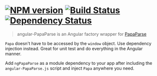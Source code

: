 #  [![NPM version][npm-image]][npm-url] [![Build Status][travis-image]][travis-url] [![Dependency Status][daviddm-image]][daviddm-url]

> angular-PapaParse is an Angular factory wrapper for [PapaParse](https://github.com/mholt/PapaParse)

`Papa` doesn't have to be accessed by the `window` object. Use dependency injection instead. Great for unit test and do everything in the Angular manner.

Add `ngPapaParse` as a module dependency to your app after including the `angular-PapaParse.js` script and inject `Papa` anywhere you need.


[npm-image]: https://badge.fury.io/js/angular-papaparse.svg
[npm-url]: https://npmjs.org/package/angular-papaparse
[travis-image]: https://travis-ci.org/stevemao/angular-PapaParse.svg?branch=master
[travis-url]: https://travis-ci.org/stevemao/angular-PapaParse
[daviddm-image]: https://david-dm.org/stevemao/angular-PapaParse.svg?theme=shields.io
[daviddm-url]: https://david-dm.org/stevemao/angular-PapaParse
